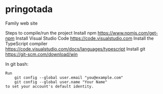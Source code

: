 # pringotada
Family web site

Steps to compile/run the project
Install npm
	https://www.npmjs.com/get-npm
Install Visual Studio Code
	https://code.visualstudio.com
Install the TypeScript compiler
	https://code.visualstudio.com/docs/languages/typescript
Install git
	https://git-scm.com/download/win

In git bash:

	Run
		git config --global user.email "you@example.com"
  		git config --global user.name "Your Name"
	to set your account's default identity.
